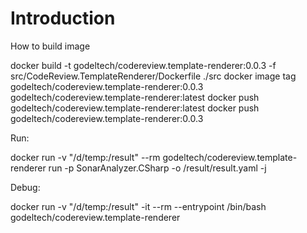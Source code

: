# Introduction 

How to build image 

docker build -t godeltech/codereview.template-renderer:0.0.3 -f src/CodeReview.TemplateRenderer/Dockerfile ./src
docker image tag godeltech/codereview.template-renderer:0.0.3 godeltech/codereview.template-renderer:latest
docker push godeltech/codereview.template-renderer:latest
docker push godeltech/codereview.template-renderer:0.0.3


Run:

docker run -v "/d/temp:/result"   --rm godeltech/codereview.template-renderer  run -p SonarAnalyzer.CSharp -o /result/result.yaml -j

Debug:

docker run -v "/d/temp:/result" -it --rm  --entrypoint /bin/bash  godeltech/codereview.template-renderer 